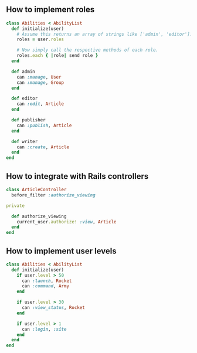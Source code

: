 How to implement roles
----------------------

``` ruby
class Abilities < AbilityList
  def initialize(user)
    # Assume this returns an array of strings like ['admin', 'editor'].
    roles = user.roles

    # Now simply call the respective methods of each role.
    roles.each { |role| send role }
  end

  def admin
    can :manage, User
    can :manage, Group
  end

  def editor
    can :edit, Article
  end

  def publisher
    can :publish, Article
  end

  def writer
    can :create, Article
  end
end
```

How to integrate with Rails controllers
---------------------------------------

``` ruby
class ArticleController
  before_filter :authorize_viewing

private

  def authorize_viewing
    current_user.authorize! :view, Article
  end
end
```

How to implement user levels
----------------------------

``` ruby
class Abilities < AbilityList
  def initialize(user)
    if user.level > 50
      can :launch, Rocket
      can :command, Army
    end

    if user.level > 30
      can :view_status, Rocket
    end

    if user.level > 1
      can :login, :site
    end
  end
end
```
